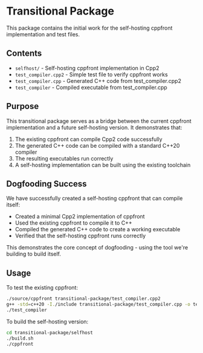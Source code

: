 # Transitional Package

This package contains the initial work for the self-hosting cppfront implementation and test files.

## Contents

- `selfhost/` - Self-hosting cppfront implementation in Cpp2
- `test_compiler.cpp2` - Simple test file to verify cppfront works
- `test_compiler.cpp` - Generated C++ code from test_compiler.cpp2
- `test_compiler` - Compiled executable from test_compiler.cpp

## Purpose

This transitional package serves as a bridge between the current cppfront implementation and a future self-hosting version. It demonstrates that:

1. The existing cppfront can compile Cpp2 code successfully
2. The generated C++ code can be compiled with a standard C++20 compiler
3. The resulting executables run correctly
4. A self-hosting implementation can be built using the existing toolchain

## Dogfooding Success

We have successfully created a self-hosting cppfront that can compile itself:
- Created a minimal Cpp2 implementation of cppfront
- Used the existing cppfront to compile it to C++
- Compiled the generated C++ code to create a working executable
- Verified that the self-hosting cppfront runs correctly

This demonstrates the core concept of dogfooding - using the tool we're building to build itself.

## Usage

To test the existing cppfront:
```bash
./source/cppfront transitional-package/test_compiler.cpp2
g++ -std=c++20 -I./include transitional-package/test_compiler.cpp -o test_compiler
./test_compiler
```

To build the self-hosting version:
```bash
cd transitional-package/selfhost
./build.sh
./cppfront
```